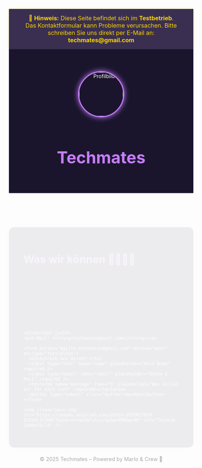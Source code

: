 <!DOCTYPE html>
<html lang="de">
<head>
  <meta charset="UTF-8" />
  <meta name="viewport" content="width=device-width, initial-scale=1.0" />
  <title>Techmates – PC & Handy Support</title>
  <style>
    :root {
      --accent: #c77dff;
      --text: #ffffff;
      --card: #1a152d;
      --button: #9b59b6;
      --button-glow: #c77dff;
    }

    * {
      box-sizing: border-box;
      scroll-behavior: smooth;
    }

    body {
      margin: 0;
      font-family: 'Segoe UI', sans-serif;
      background-color: var(--bg);
      color: var(--text);
      overflow-x: hidden;
    }

    .announcement {
      background-color: #3a2f50;
      color: #ffd700;
      text-align: center;
      padding: 15px 20px;
      font-size: 1rem;
      box-shadow: 0 0 10px rgba(255, 215, 0, 0.3);
    }

    header {
      background-color: var(--card);
      padding: 60px 20px 30px;
      text-align: center;
    }

    .profile-pic {
      width: 120px;
      height: 120px;
      border-radius: 50%;
      border: 3px solid var(--accent);
      object-fit: cover;
      margin-bottom: 20px;
      box-shadow: 0 0 15px var(--button-glow);
    }

    h1 {
      font-size: 2.8rem;
      color: var(--accent);
      margin-bottom: 10px;
    }

    .typewriter {
      font-size: 1.3rem;
      height: 30px;
      color: var(--text);
    }

    main {
      max-width: 900px;
      margin: 40px auto;
      background: var(--card);
      padding: 40px;
      border-radius: 14px;
      box-shadow: 0 0 30px rgba(199, 125, 255, 0.2);
      animation: fadeInUp 1.5s ease-out;
    }

    h2 {
      color: var(--accent);
      font-size: 1.8rem;
      margin-top: 30px;
    }

    ul {
      list-style: none;
      padding: 0;
      margin: 20px 0;
    }

    ul li {
      margin: 12px 0;
      padding-left: 1.2em;
      position: relative;
      opacity: 0;
      animation: fadeIn 1s forwards;
    }

    ul li::before {
      content: "•";
      position: absolute;
      left: 0;
      color: var(--accent);
    }

    ul li:nth-child(1) { animation-delay: 0.2s; }
    ul li:nth-child(2) { animation-delay: 0.4s; }
    ul li:nth-child(3) { animation-delay: 0.6s; }
    ul li:nth-child(4) { animation-delay: 0.8s; }
    ul li:nth-child(5) { animation-delay: 1s; }

    .button {
      display: inline-block;
      padding: 14px 30px;
      margin-top: 30px;
      background: var(--button);
      color: white;
      font-weight: bold;
      border-radius: 6px;
      text-decoration: none;
      transition: 0.3s ease;
      box-shadow: 0 0 15px var(--button-glow);
      border: none;
      cursor: pointer;
    }

    .button:hover {
      background: var(--button-glow);
      color: black;
      box-shadow: 0 0 25px var(--button-glow);
    }

    img.main-img {
      max-width: 100%;
      border-radius: 12px;
      margin-top: 40px;
      box-shadow: 0 0 20px rgba(199, 125, 255, 0.3);
    }

    form {
      margin-top: 30px;
    }

    input, textarea {
      width: 100%;
      padding: 12px;
      margin: 10px 0;
      border: none;
      border-radius: 8px;
      background-color: #2b2344;
      color: white;
      font-size: 1rem;
    }

    input::placeholder, textarea::placeholder {
      color: #aaa;
    }

    footer {
      text-align: center;
      color: #aaa;
      margin: 60px 0 20px;
      font-size: 0.9rem;
    }

    @keyframes fadeInUp {
      from { opacity: 0; transform: translateY(40px); }
      to { opacity: 1; transform: translateY(0); }
    }

    @keyframes fadeIn {
      from { opacity: 0; transform: translateY(20px); }
      to { opacity: 1; transform: translateY(0); }
    }
  </style>
</head>
<body>
  <div class="announcement">
    🚧 <strong>Hinweis:</strong> Diese Seite befindet sich im <strong>Testbetrieb</strong>.<br />
    Das Kontaktformular kann Probleme verursachen. Bitte schreiben Sie uns direkt per E-Mail an: <strong>techmates@gmail.com</strong>
  </div>

  <header>
    <img class="profile-pic" src="https://images.unsplash.com/photo-1603415526960-f7e0328c63b3?auto=format&fit=crop&w=200&q=80" alt="Profilbild" />
    <h1>Techmates</h1>
    <div class="typewriter"><span id="typeText"></span></div>
  </header>

  <main>
    <h2>Was wir können 👨‍💻👨‍💻</h2>
    <ul>
      <li>Handyhilfe (iPhone, WhatsApp, WLAN, iCloud)</li>
      <li>Windows-PC aufräumen & beschleunigen (Scripte & Tools)</li>
      <li>Eigene Software & Webseiten entwickeln</li>
      <li>Technik verständlich für jedes Alter erklären</li>
      <li>Ultrasaubere Lösungen mit Stil & Animation</li>
    </ul>

    <h2>Kontakt 📧</h2>
    <p>E-Mail: <strong>techmates@gmail.com</strong></p>

    <form action="mailto:techmates@gmail.com" method="post" enctype="text/plain">
      <h2>Schreib uns direkt:</h2>
      <input type="text" name="name" placeholder="Dein Name" required />
      <input type="email" name="email" placeholder="Deine E-Mail" required />
      <textarea name="message" rows="5" placeholder="Was sollen wir für dich tun?" required></textarea>
      <button type="submit" class="button">Senden</button>
    </form>

    <img class="main-img" src="https://images.unsplash.com/photo-1555617970-611e4c1f3b8f?auto=format&fit=crop&w=900&q=80" alt="Technik Symbolbild" />
  </main>

  <footer>
    &copy; 2025 Techmates – Powered by Marlo & Crew 💜
  </footer>

  <script>
    const textElement = document.getElementById("typeText");
    const texts = ["Hallo...", "Wir sind die Techmates.", "Wir helfen mit Technik.", "PCs. Handys. Skripte.", "Zuverlässig. Schnell. Stark."];
    let textIndex = 0;
    let charIndex = 0;
    let deleting = false;

    function type() {
      const current = texts[textIndex];
      const visible = current.substring(0, charIndex);
      textElement.textContent = visible;

      if (!deleting && charIndex < current.length) {
        charIndex++;
        setTimeout(type, 90);
      } else if (deleting && charIndex > 0) {
        charIndex--;
        setTimeout(type, 50);
      } else {
        deleting = !deleting;
        if (!deleting) textIndex = (textIndex + 1) % texts.length;
        setTimeout(type, 700);
      }
    }
    type();
  </script>
</body>
</html>
